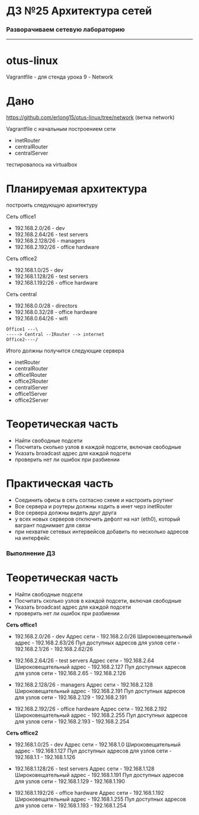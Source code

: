 # ДЗ №25 Архитектура сетей
### Разворачиваем сетевую лабораторию
--------------------------------------------------------------------------------------------

# otus-linux
Vagrantfile - для стенда урока 9 - Network

# Дано
https://github.com/erlong15/otus-linux/tree/network
(ветка network)

Vagrantfile с начальным построением сети
- inetRouter
- centralRouter
- centralServer

тестировалось на virtualbox

# Планируемая архитектура
построить следующую архитектуру

Сеть office1
- 192.168.2.0/26 - dev
- 192.168.2.64/26 - test servers
- 192.168.2.128/26 - managers
- 192.168.2.192/26 - office hardware

Сеть office2
- 192.168.1.0/25 - dev
- 192.168.1.128/26 - test servers
- 192.168.1.192/26 - office hardware

Сеть central
- 192.168.0.0/28 - directors
- 192.168.0.32/28 - office hardware
- 192.168.0.64/26 - wifi

```
Office1 ---\
-----> Central --IRouter --> internet
Office2----/
```
Итого должны получится следующие сервера
- inetRouter
- centralRouter
- office1Router
- office2Router
- centralServer
- office1Server
- office2Server

# Теоретическая часть
- Найти свободные подсети
- Посчитать сколько узлов в каждой подсети, включая свободные
- Указать broadcast адрес для каждой подсети
- проверить нет ли ошибок при разбиении

# Практическая часть
- Соединить офисы в сеть согласно схеме и настроить роутинг
- Все сервера и роутеры должны ходить в инет черз inetRouter
- Все сервера должны видеть друг друга
- у всех новых серверов отключить дефолт на нат (eth0), который вагрант поднимает для связи
- при нехватке сетевых интервейсов добавить по несколько адресов на интерфейс


### Выполнение ДЗ

# Теоретическая часть
- Найти свободные подсети
- Посчитать сколько узлов в каждой подсети, включая свободные
- Указать broadcast адрес для каждой подсети
- проверить нет ли ошибок при разбиении

__Сеть office1__

- 192.168.2.0/26 - dev
Адрес сети - 192.168.2.0/26
Широковещательный адрес - 192.168.2.63/26
Пул доступных адресов для узлов сети - 192.168.2.1/26 - 192.168.2.62/26

- 192.168.2.64/26 - test servers
Адрес сети - 192.168.2.64
Широковещательный адрес - 192.168.2.127
Пул доступных адресов для узлов сети - 192.168.2.65 - 192.168.2.126

- 192.168.2.128/26 - managers
Адрес сети - 192.168.2.128
Широковещательный адрес - 192.168.2.191
Пул доступных адресов для узлов сети - 192.168.2.129 - 192.168.2.191

- 192.168.2.192/26 - office hardware
Адрес сети - 192.168.2.192
Широковещательный адрес - 192.168.2.255
Пул доступных адресов для узлов сети - 192.168.2.193 - 192.168.2.254


__Сеть office2__

- 192.168.1.0/25 - dev
Адрес сети - 192.168.1.0
Широковещательный адрес - 192.168.1.127
Пул доступных адресов для узлов сети - 192.168.1.1 - 192.168.1.126

- 192.168.1.128/26 - test servers
Адрес сети - 192.168.1.128
Широковещательный адрес - 192.168.1.191
Пул доступных адресов для узлов сети - 192.168.1.129 - 192.168.1.190

- 192.168.1.192/26 - office hardware
Адрес сети - 192.168.1.192
Широковещательный адрес - 192.168.1.255
Пул доступных адресов для узлов сети - 192.168.1.193 - 192.168.1.254

